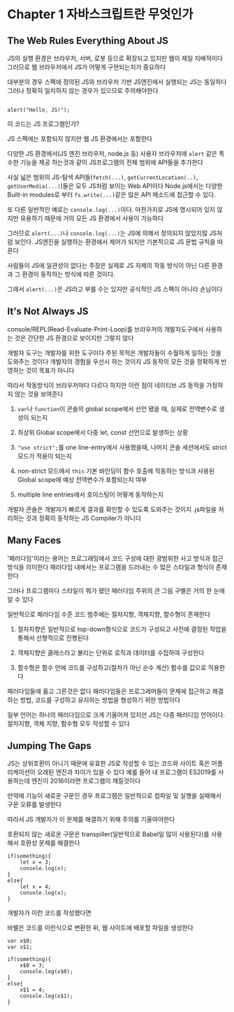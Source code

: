 # Chapter 1 자바스크립트란 무엇인가

## The Web Rules Everything About JS

JS의 실행 환경은 브라우저, 서버, 로봇 등으로 확장되고 있지만 웹이 제일 지배적이다 그러므로 웹 브라우저에서 JS가 어떻게 구현되는지가 중요하다

대부분의 경우 스펙에 정의된 JS와 브라우저 기반 JS엔진에서 실행되는 JS는 동일하다 그러나 정확히 일치하지 않는 경우가 있으므로 주의해야한다

```

alert("Hello, JS!");

```

이 코드는 JS 프로그램인가?

JS 스펙에는 포함되지 않지만 웹 JS 환경에서는 포함한다

다양한 JS 환경에서(JS 엔진 브라우저, node.js 등) 사용자 브라우저에 `alert` 같은 특수한 기능을 제공 하는것과 같이 JS프로그램의 전체 범위에 API들을 추가한다

사실 넓은 범위의 JS-탐색 API들(`fetch(...)`, `getCurrentLocation(..)`, `getUserMedia(...)`)들은 모두 JS처럼 보이는 Web API이다 Node.js에서는 다양한 Built-in modules로 부터 `fs.write(...)`같은 많은 API 메소드에 접근할 수 있다.

또 다른 일반적인 예로는 `console.log(...)`이다. 마찬가지로 JS에 명시되어 있지 않지만 유용하기 때문에 거의 모든 JS 환경에서 사용이 가능하다

그러므로 `alert(...)`나 `console.log(...)`는 JS에 의해서 정의되지 않았지많 JS처럼 보인다. JS엔진을 실행하는 환경에서 제어가 되지만 기본적으로 JS 문법 규칙을 따른다

사람들이 JS에 일관성이 없다는 주장은 실제로 JS 자체의 작동 방식이 아닌 다른 환경과 그 환경이 동작하는 방식에 따른 것이다.

그래서 `alert(...)`은 JS라고 부를 수는 있지만 공식적인 JS 스펙이 아니라 손님이다

## It's Not Always JS

console/REPL(Read-Evaluate-Print-Loop)를 브라우저의 개발자도구에서 사용하는 것은 간단한 JS 환경으로 보이지만 그렇지 않다

개발자 도구는 개발자를 위한 도구이다 주된 목적은 개발자들이 수월하게 일하는 것을 도와주는 것이다 개발자의 경험을 우선시 하는 것이지 JS 동작의 모든 것을 정확하게 반영하는 것이 목표가 아니다

따라서 작동방식이 브라우저마다 다르다 하지만 이런 점이 네이티브 JS 동작을 가정하지 않는 것을 보여준다

1. `var`나 `function`이 콘솔의 global scope에서 선언 됐을 때, 실제로 전역변수로 생성이 되는지

2. 최상위 Global scope에서 다중 let, const 선언으로 발생하는 상황

3. `"use strict";`를 one line-entry에서 사용했을때, 나머지 콘솔 세션에서도 strict 모드가 적용이 되는지

4. non-strict 모드에서 `this` 기본 바인딩이 함수 호출에 작동하는 방식과 사용된 Global scope에 예상 전역변수가 포함되는지 여부

5. multiple line entries에서 호이스팅이 어떻게 동작하는지

개발자 콘솔은 개발자가 빠르게 결과를 확인할 수 있도록 도와주는 것이지 .js파일을 처리하는 것과 정확히 동작하는 JS Compiler가 아니다

## Many Faces

'패러다임'이라는 용어는 프로그래밍에서 코드 구성에 대한 광범위한 사고 방식과 접근 방식을 의미한다 패러다임 내에서는 프로그램을 드러내는 수 많은 스타일과 형식이 존재한다

그러나 프로그램마다 스타일이 뭐가 됐던 패러다임 주위의 큰 그림 구별은 거의 한 눈에 알 수 있다

일반적으로 패러다임 수준 코드 범주에는 절차지향, 객체지향, 함수형이 존재한다

1. 절차지향은 일반적으로 top-down형식으로 코드가 구성되고 사전에 결정된 작업을 통해서 선형적으로 진행된다

2. 객체지향은 클래스라고 불리는 단위로 로직과 데이터를 수집하여 구성한다

3. 함수형은 함수 안에 코드를 구성하고(절차가 아닌 순수 계산) 함수를 값으로 적용한다

패러다임들에 옳고 그른것은 없다 패러다임들은 프로그래머들이 문제에 접근하고 해결하는 방법, 코드를 구성하고 유지하는 방법을 형성하기 위한 방법이다

일부 언어는 하나의 패러다임으로 크게 기울어져 있지만 JS는 다중 패러디임 언어이다. 절차지향, 객체 지향, 함수형 모두 작성할 수 있다

## Jumping The Gaps

JS는 상위호환이 아니기 때문에 유효한 JS로 작성할 수 있는 코드와 사이트 혹은 어플리케이션이 오래된 엔진과 차이가 있을 수 있다 예를 들어 내 프로그램이 ES2019를 사용하는데 엔진이 2016이라면 프로그램이 깨질것이다

만약에 기능이 새로운 구문인 경우 프로그램은 일반적으로 컴파일 및 실행을 실패해서 구문 오류를 발생한다

따라서 JS 개발자가 이 문제를 해결하기 위해 주의를 기울여야한다

호환되지 않는 새로운 구문은 transpiller(일반적으로 Babel일 많이 사용된다)를 사용해서 호환성 문제를 해결한다

```
if(something){
    let x = 3;
    console.log(x);
}
else{
    let x = 4;
    console.log(x);
}
```

개발자가 이런 코드를 작성했다면

바벨은 코드를 이런식으로 변환한 뒤, 웹 사이트에 배포할 파일을 생성한다

```
var x$0;
var x$1;

if(something){
    x$0 = 3;
    console.log(x$0);
}
else{
    x$1 = 4;
    console.log(x$1);
}
```
